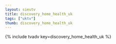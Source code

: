```yaml
--- 
layout: sieutv
title: discovery_home_health_uk
tags: ["uktv"]
thumb: discovery_home_health_uk
---
```

{% include tvadv key=discovery_home_health_uk %}
